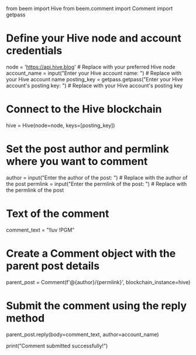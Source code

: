


from beem import Hive
from beem.comment import Comment
import getpass

# Define your Hive node and account credentials
node = 'https://api.hive.blog'  # Replace with your preferred Hive node
account_name = input("Enter your Hive account name: ") # Replace with your Hive account name
posting_key = getpass.getpass("Enter your Hive account's posting key: ")  # Replace with your Hive account's posting key

# Connect to the Hive blockchain
hive = Hive(node=node, keys=[posting_key])

# Set the post author and permlink where you want to comment
author =  input("Enter the author of the post: ")  # Replace with the author of the post
permlink = input("Enter the permlink of the post: ") # Replace with the permlink of the post

# Text of the comment
comment_text = "!luv !PGM"

# Create a Comment object with the parent post details
parent_post = Comment(f'@{author}/{permlink}', blockchain_instance=hive)

# Submit the comment using the reply method
parent_post.reply(body=comment_text, author=account_name)

print("Comment submitted successfully!")
